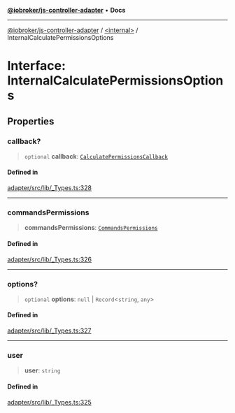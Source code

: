 [**@iobroker/js-controller-adapter**](../../README.md) • **Docs**

***

[@iobroker/js-controller-adapter](../../globals.md) / [\<internal\>](../README.md) / InternalCalculatePermissionsOptions

# Interface: InternalCalculatePermissionsOptions

## Properties

### callback?

> `optional` **callback**: [`CalculatePermissionsCallback`](../type-aliases/CalculatePermissionsCallback.md)

#### Defined in

[adapter/src/lib/\_Types.ts:328](https://github.com/ioBroker/ioBroker.js-controller/blob/16f7418df1bc6d07b232fa81310bbbd4fbe2a36c/packages/adapter/src/lib/_Types.ts#L328)

***

### commandsPermissions

> **commandsPermissions**: [`CommandsPermissions`](../type-aliases/CommandsPermissions.md)

#### Defined in

[adapter/src/lib/\_Types.ts:326](https://github.com/ioBroker/ioBroker.js-controller/blob/16f7418df1bc6d07b232fa81310bbbd4fbe2a36c/packages/adapter/src/lib/_Types.ts#L326)

***

### options?

> `optional` **options**: `null` \| `Record`\<`string`, `any`\>

#### Defined in

[adapter/src/lib/\_Types.ts:327](https://github.com/ioBroker/ioBroker.js-controller/blob/16f7418df1bc6d07b232fa81310bbbd4fbe2a36c/packages/adapter/src/lib/_Types.ts#L327)

***

### user

> **user**: `string`

#### Defined in

[adapter/src/lib/\_Types.ts:325](https://github.com/ioBroker/ioBroker.js-controller/blob/16f7418df1bc6d07b232fa81310bbbd4fbe2a36c/packages/adapter/src/lib/_Types.ts#L325)
